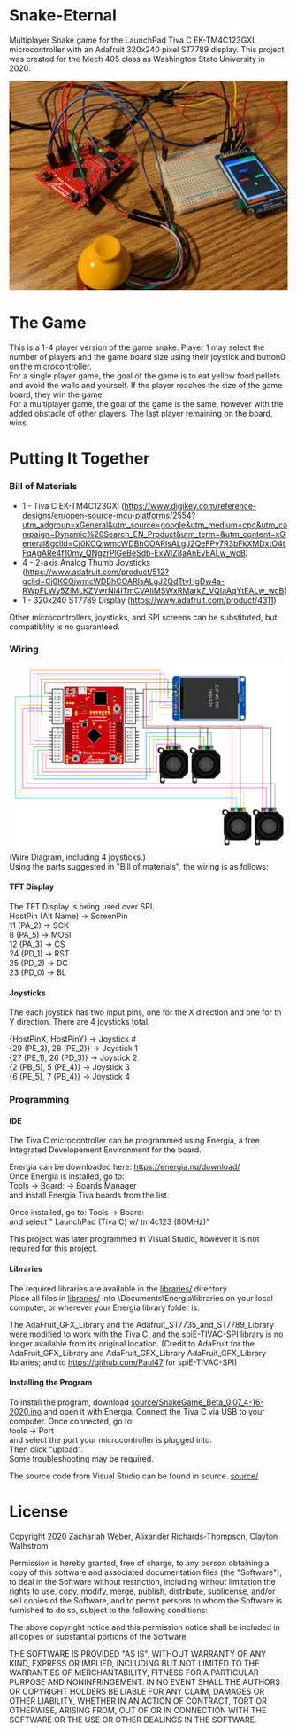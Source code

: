 # Snake-Eternal
Multiplayer Snake game for the LaunchPad Tiva C EK-TM4C123GXL microcontroller with an Adafruit 320x240 pixel ST7789 display. This project was created for the Mech 405 class as Washington State University in 2020.  

![MainImage](/images/MainImage.png)

# The Game
This is a 1-4 player version of the game snake. Player 1 may select the number of players and the game board size using their joystick and button0 on the microcontroller.  
For a single player game, the goal of the game is to eat yellow food pellets and avoid the walls and yourself. If the player reaches the size of the game board, they win the game.  
For a multiplayer game, the goal of the game is the same, however with the added obstacle of other players. The last player remaining on the board, wins.

# Putting It Together
### Bill of Materials
* 1 - Tiva C EK-TM4C123GXl (https://www.digikey.com/reference-designs/en/open-source-mcu-platforms/2554?utm_adgroup=xGeneral&utm_source=google&utm_medium=cpc&utm_campaign=Dynamic%20Search_EN_Product&utm_term=&utm_content=xGeneral&gclid=Cj0KCQjwmcWDBhCOARIsALgJ2QeFPy7R3bFkXMDxtO4tFqAgARe4f10my_QNgzrPlGeBeSdb-ExWlZ8aAnEvEALw_wcB)
* 4 - 2-axis Analog Thumb Joysticks (https://www.adafruit.com/product/512?gclid=Cj0KCQjwmcWDBhCOARIsALgJ2QdTtyHgDw4a-RWpFLWy5ZlMLKZVwrNl4ITmCVAIiMSWxRMarkZ_VQIaAqYtEALw_wcB)
* 1 - 320x240 ST7789 Display (https://www.adafruit.com/product/4311)

Other microcontrollers, joysticks, and SPI screens can be substituted, but compatiblity is no guaranteed. 

### Wiring

![Wire Diagram](/images/WireDiagram.jpg)  
(Wire Diagram, including 4 joysticks.)  
Using the parts suggested in "Bill of materials", the wiring is as follows:
#### TFT Display
The TFT Display is being used over SPI.  
HostPin (Alt Name) -> ScreenPin  
11 (PA_2) -> SCK  
8  (PA_5) -> MOSI  
12 (PA_3) -> CS  
24 (PD_1) -> RST  
25 (PD_2) -> DC  
23 (PD_0) -> BL  

#### Joysticks
The each joystick has two input pins, one for the X direction and one for th Y direction.
There are 4 joysticks total.   

{HostPinX, HostPinY} -> Joystick #  
{29 (PE_3), 28 (PE_2)} -> Joystick 1  
{27 (PE_1), 26 (PD_3)} -> Joystick 2  
{2  (PB_5), 5  (PE_4)} -> Joystick 3  
{6  (PE_5), 7  (PB_4)} -> Joystick 4  

### Programming
#### IDE
The Tiva C microcontroller can be programmed using Energia, a free Integrated Developement Environment for the board.  
  
Energia can be downloaded here: https://energia.nu/download/  
Once Energia is installed, go to:  
Tools -> Board: -> Boards Manager  
and install Energia Tiva boards from the list.
  
Once installed, go to:
Tools -> Board:  
and select " LaunchPad (Tiva C) w/ tm4c123 (80MHz)"  

This project was later programmed in Visual Studio, however it is not required for this project.
#### Libraries
The required libraries are available in the [libraries/](libraries) directory.  
Place all files in [libraries/](libraries) into \Documents\Energia\libraries on your local computer, or wherever your Energia library folder is.  

The AdaFruit_GFX_Library and the Adafruit_ST7735_and_ST7789_Library were modified to work with the Tiva C, and the spiE-TIVAC-SPI library is no longer available from its original location. (Credit to AdaFruit for the AdaFruit_GFX_Library and AdaFruit_GFX_Library AdaFruit_GFX_Library libraries; and to https://github.com/Paul47 for spiE-TIVAC-SPI)

#### Installing the Program
To install the program, download [source/SnakeGame_Beta_0.07_4-16-2020.ino](source/SnakeGame_Beta_0.07_4-16-2020.ino) and open it with Energia. Connect the Tiva C via USB to your computer. Once connected, go to:   
tools -> Port  
and select the port your microcontroller is plugged into.  
Then click "upload".  
Some troubleshooting may be required.  
  
The source code from Visual Studio can be found in source. [source/](source) 

# License
Copyright 2020 Zachariah Weber, Alixander Richards-Thompson, Clayton Walhstrom

Permission is hereby granted, free of charge, to any person obtaining a copy of this software and associated documentation files (the "Software"), to deal in the Software without restriction, including without limitation the rights to use, copy, modify, merge, publish, distribute, sublicense, and/or sell copies of the Software, and to permit persons to whom the Software is furnished to do so, subject to the following conditions:

The above copyright notice and this permission notice shall be included in all copies or substantial portions of the Software.

THE SOFTWARE IS PROVIDED "AS IS", WITHOUT WARRANTY OF ANY KIND, EXPRESS OR IMPLIED, INCLUDING BUT NOT LIMITED TO THE WARRANTIES OF MERCHANTABILITY, FITNESS FOR A PARTICULAR PURPOSE AND NONINFRINGEMENT. IN NO EVENT SHALL THE AUTHORS OR COPYRIGHT HOLDERS BE LIABLE FOR ANY CLAIM, DAMAGES OR OTHER LIABILITY, WHETHER IN AN ACTION OF CONTRACT, TORT OR OTHERWISE, ARISING FROM, OUT OF OR IN CONNECTION WITH THE SOFTWARE OR THE USE OR OTHER DEALINGS IN THE SOFTWARE.
